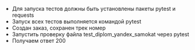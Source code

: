 - Для запуска тестов должны быть установлены пакеты pytest и requests
- Запуск всех тестов выполняется командой pytest
- Создан заказ, сохранен трек номер
- Запустить проверку файла test_diplom_yandex_samokat через pytest
- Получаем ответ 200
